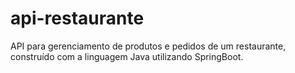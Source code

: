 # api-restaurante
API para gerenciamento de produtos e pedidos de um restaurante, construído com a linguagem Java utilizando SpringBoot.
